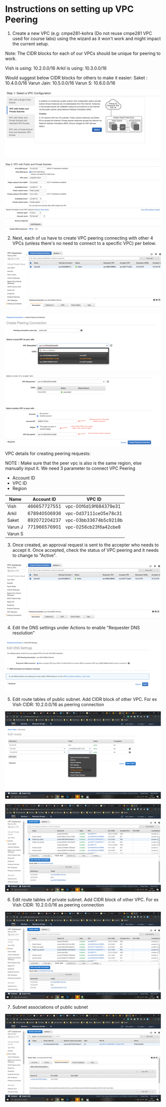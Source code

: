 # Instructions on setting up VPC Peering

1. Create a new VPC (e.g: cmpe281-kohra (Do not reuse cmpe281 VPC used for course labs) using the wizard as it won't work and might impact the current setup.

Note: The CIDR blocks for each of our VPCs should be unique for peering to work. 

Vish is using: 10.2.0.0/16
Arkil is using: 10.3.0.0/16

Would suggest below CIDR blocks for others to make it easier:
Saket : 10.4.0.0/16
Varun Jain: 10.5.0.0/16
Varun S: 10.6.0.0/16

![](1.png)

![](2.png)

2. Next, each of us have to create VPC peering connecting with other 4 VPCs (unless there's no need to connect to a specific VPC) per below.

![](3.1.png)

![](3.png)

![](4.png)

VPC details for creating peering requests:

NOTE : Make sure that the peer vpc is also is the same region, else manually input it.
We need 3 parameter to connect VPC Peering 
- Account ID
- VPC ID
- Region

|  Name 	  |   Account ID 	| VPC ID   	              |
|-----------|---------------|-------------------------|
|   Vish	  |  466657727551 | vpc-00f6d19f684379e31  	|
|   Arkil	  |  678940506936	| vpc-0d37111ce05e78c31 	                    |
|   Saket   |  892072204237 | vpc-03bb33674b5c9218b   |
|  Varun J	|  771966576901 | vpc-0256cb23f6a42cbe8   |
|  Varun S  |   	          |                         |


3. Once created, an approval request is sent to the accepter who needs to accept it. Once accepted, check the status of VPC peering and it needs to change to "Active".

![](4.1.png)

4. Edit the DNS settings under Actions to enable "Requester DNS resolution"

![](5.png)

5. Edit route tables of public subnet. Add CIDR block of other VPC. For ex Vish CIDR: 10.2.0.0/16 as peering connection

![](7.1.png) 

![](7.png) 

6. Edit route tables of private subnet. Add CIDR block of other VPC. For ex Vish CIDR: 10.2.0.0/16 as peering connection

![](8.png) 

7. Subnet associations of public subnet

![](9.png) 

